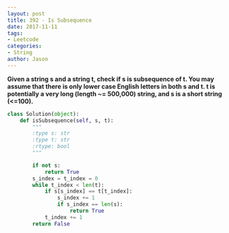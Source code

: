 ```yaml
---
layout: post
title: 392 - Is Subsequence
date: 2017-11-11
tags:
- Leetcode
categories:
- String
author: Jason
---
```

**Given a string s and a string t, check if s is subsequence of t. You may assume that there is only lower case English letters in both s and t. t is potentially a very long (length ~= 500,000) string, and s is a short string (<=100).**


```python
class Solution(object):
    def isSubsequence(self, s, t):
        """
        :type s: str
        :type t: str
        :rtype: bool
        """

        if not s:
            return True
        s_index = t_index = 0
        while t_index < len(t):
            if s[s_index] == t[t_index]:
                s_index += 1
                if s_index == len(s):
                    return True
            t_index += 1
        return False
```
